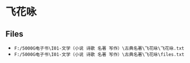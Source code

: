 # 飞花咏

## Files

- `F:/5000G电子书\I01-文学（小说 诗歌 名著 写作）\古典名著\飞花咏\飞花咏.txt`
- `F:/5000G电子书\I01-文学（小说 诗歌 名著 写作）\古典名著\飞花咏\files.txt`
